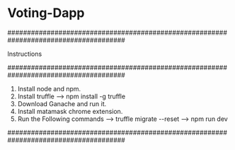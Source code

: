 # Voting-Dapp

######################################################################################

Instructions

######################################################################################

1) Install node and npm.
2) Install truffle
	--> npm install -g truffle
3) Download Ganache and run it.
4) Install matamask chrome extension.
5) Run the Following commands
	--> truffle migrate --reset
	--> npm run dev

######################################################################################

